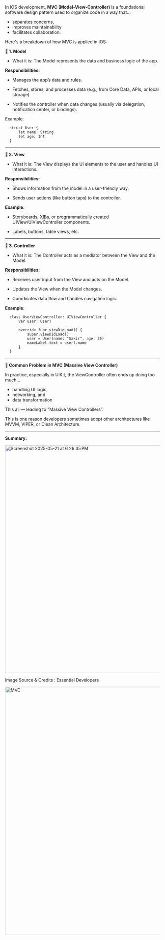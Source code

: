 
In iOS development, **MVC (Model-View-Controller)** is a foundational software design pattern used to organize code in a way that... 

- separates concerns, 
- improves maintainability
- facilitates collaboration. 

Here's a breakdown of how MVC is applied in iOS:


**🔧 1. Model**

- What it is: The Model represents the data and business logic of the app.

**Responsibilities:**

- Manages the app’s data and rules.

- Fetches, stores, and processes data (e.g., from Core Data, APIs, or local storage).

- Notifies the controller when data changes (usually via delegation, notification center, or bindings).

Example:

      struct User {
          let name: String
          let age: Int
      }

------------------------------------------------------------------------------------------------------------------

**🎨 2. View**

- What it is: The View displays the UI elements to the user and handles UI interactions.

**Responsibilities:**

- Shows information from the model in a user-friendly way.

- Sends user actions (like button taps) to the controller.

**Example:**

- Storyboards, XIBs, or programmatically created UIView/UIViewController components.

- Labels, buttons, table views, etc.

------------------------------------------------------------------------------------------------------------------

**🧠 3. Controller**

- What it is: The Controller acts as a mediator between the View and the Model.

**Responsibilities:**

- Receives user input from the View and acts on the Model.

- Updates the View when the Model changes.

- Coordinates data flow and handles navigation logic.

**Example:**

      class UserViewController: UIViewController {
          var user: User?
      
          override func viewDidLoad() {
              super.viewDidLoad()
              user = User(name: "Sakir", age: 35)
              nameLabel.text = user?.name
          }
      }

------------------------------------------------------------------------------------------------------------------

**📌 Common Problem in MVC (Massive View Controller)**

In practice, especially in UIKit, the ViewController often ends up doing too much...

- handling UI logic, 
- networking, and 
- data transformation 

This all — leading to “Massive View Controllers”. 

This is one reason developers sometimes adopt other architectures like MVVM, VIPER, or Clean Architecture.

------------------------------------------------------------------------------------------------------------------

**Summary:**

<img width="742" alt="Screenshot 2025-05-21 at 6 26 35 PM" src="https://github.com/user-attachments/assets/d3995cb7-3d88-4fd1-b723-df64915daa28" />

Image Source & Credits : Essential Developers

<img width="808" alt="MVC" src="https://github.com/user-attachments/assets/56c78743-517f-4bc3-8e1a-494fdf647d78" />

 
